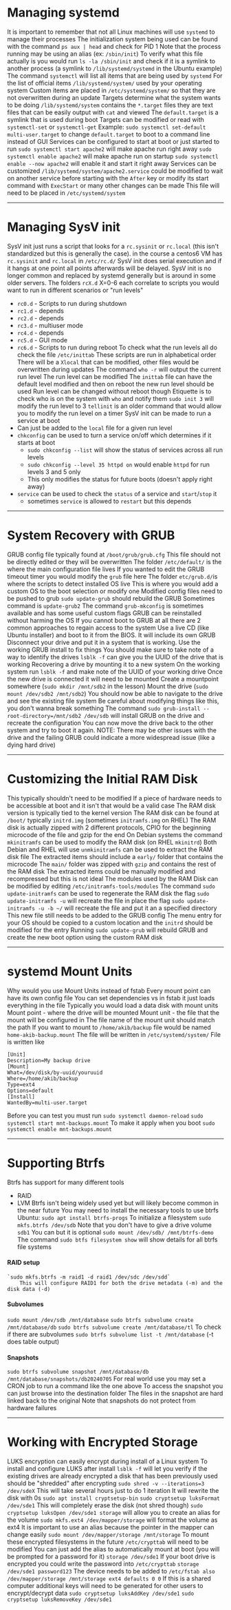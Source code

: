 # Managing systemd
It is important to remember that not all Linux machines will use `systemd` to manage their processes
The initialization system being used can be found with the command `ps aux | head` and check for PID 1
    Note that the process running may be using an alias (ex: `/sbin/init`)
    To verify what this file actually is you would run `ls -la /sbin/init` and check if it is a symlink to another process (a symlink to `/lib/systemd/systemd` in the Ubuntu example)
The command `systemctl` will list all items that are being used by `systemd`
For the list of official items `/lib/systemd/system/` used by your operating system
Custom items are placed in `/etc/systemd/system/` so that they are not overwritten during an update
Targets determine what the system wants to be doing
    `/lib/systemd/system` contains the `*.target` files
    they are text files that can be easily output with `cat` and viewed
    The `default.target` is a symlink that is used during boot
    Targets can be modified or read with `systemctl-set` or `systemctl-get`
        Example: `sudo systemctl set-default multi-user.target` to change `default.target` to boot to a command line instead of GUI
Services can be configured to start at boot or just started to run
    `sudo systemctl start apache2` will make apache run right away
    `sudo systemctl enable apache2` will make apache run on startup
    `sudo systemctl enable --now apache2` will enable it and start it right away
Services can be customized
    `/lib/systemd/system/apache2.service` could be modified to wait on another service before starting with the `After` key or modify its start command with `ExecStart` or many other changes can be made
    This file will need to be placed in `/etc/systemd/system`

---
# Managing SysV init
SysV init just runs a script that looks for a `rc.sysinit` or `rc.local` (this isn't standardized but this 
is generally the case).
    in the course a centos6 VM has `rc.sysinit` and `rc.local` in `/etc/rc.d/`
SysV init does serial execution and if it hangs at one point all points afterwards will be delayed.
SysV init is no longer common and replaced by systemd generally but is around in some older servers.
The folders `rcX.d` X=0-6 each correlate to scripts you would want to run in different scenarios or "run levels"
- `rc0.d` - Scripts to run during shutdown
- `rc1.d` - depends 
- `rc2.d` - depends 
- `rc3.d` -  multiuser mode
- `rc4.d` - depends 
- `rc5.d` -  GUI mode
- `rc6.d` - Scripts to run during reboot
To check what the run levels all do check the file `/etc/inittab`
These scripts are run in alphabetical order
    There will be a `Xlocal` that can be modified, other files would be overwritten during updates
The command `who -r` will output the current run level
The run level can be modified
    The `inittab` file can have the default level modified and then on reboot the new run level should be used
    Run level can be changed without reboot though
        Etiquette is to check who is on the system with `who` and notify them
        `sudo init 3` will modify the run level to 3
        `tellinit` is an older command that would allow you to modify the run level on a timer
SysV init can be made to run a service at boot
- Can just be added to the `local` file for a given run level
- `chkconfig` can be used to turn a service on/off which determines if it starts at boot
    - `sudo chkconfig --list` will show the status of services across all run levels
    - `sudo chkconfig --level 35 httpd on` would enable `httpd` for run levels 3 and 5 only
    - This only modifies the status for future boots (doesn't apply right away)
- `service` can be used to check the `status` of a service and `start`/`stop` it
    - sometimes `service` is allowed to `restart` but this depends

---
# System Recovery with GRUB
GRUB config file typically found at `/boot/grub/grub.cfg`
    This file should not be directly edited or they will be overwritten
The folder `/etc/default/` is the where the main configuration file lives
    If you wanted to edit the GRUB timeout timer you would modify the `grub` file here
The folder `etc/grub.d/`is where the scripts to detect installed OS live
   This is where you would add a custom OS to the boot selection or modify one 
Modified config files need to be pushed to grub
    `sudo update-grub` should rebuild the GRUB
    Sometimes command is `update-grub2`
    The command `grub-mkconfig` is sometimes available and has some useful custom flags
GRUB can be reinstalled without harming the OS
If you cannot boot to GRUB at all there are 2 common approaches to regain access to the system
    Use a live CD (like Ubuntu installer) and boot to it from the BIOS. It will include its own GRUB
    Disconnect your drive and put it in a system that is working. Use the working GRUB install to fix things
       You should make sure to take note of a way to identify the drives
       `lsblk -f` can give you the UUID of the drive that is working
Recovering a drive by mounting it to a new system
    On the working system run `lsblk -f` and make note of the UUID of your working drive
    Once the new drive is connected it will need to be mounted
        Create a mountpoint somewhere (`sudo mkdir /mnt/sdb2` in the lesson)
        Mount the drive (`sudo mount /dev/sdb2 /mnt/sdb2`)
    You should now be able to navigate to the drive and see the existing file system
        Be careful about modifying things like this, you don't wanna break something
    The command `sudo grub-install --root-directory=/mnt/sdb2 /dev/sdb` will install GRUB on the drive and recreate the configuration
    You can now move the drive back to the other system and try to boot it again.
        NOTE: There may be other issues with the drive and the failing GRUB could indicate a more widespread issue (like a dying hard drive)

---
# Customizing the Initial RAM Disk
This typically shouldn't need to be modified
    If a piece of hardware needs to be accessible at boot and it isn't that would be a valid case
The RAM disk version is typically tied to the kernel version
The RAM disk can be found at `/boot/` typically `initrd.img` (sometimes `initramfs.img` on RHEL)
    The RAM disk is actually zipped with 2 different protocols, CPIO for the beginning microcode of the file and gzip for the end
On Debian systems the command `mkinitramfs` can be used to modify the RAM disk (on RHEL `mkinitrd`)
Both Debian and RHEL will use `unmkinitramfs` can be used to extract the RAM disk file
    The extracted items should include a `early/` folder that contains the microcode 
    The `main/` folder was zipped with `gzip` and contains the rest of the RAM disk
The extracted items could be manually modified and recompressed but this is not ideal
The modules used by the RAM Disk can be modified by editing `/etc/initramfs-tools/modules`
The command `sudo update-initramfs` can be used to regenerate the RAM disk
    the flag `sudo update-initramfs -u` will recreate the file in place
    the flag `sudo update-initramfs -u -b ~/` will recreate the file and put it an a specified directory
This new file still needs to be added to the GRUB config
    The menu entry for your OS should be copied to a custom location and the `initrd` should be modified for the entry
    Running `sudo update-grub` will rebuild GRUB and create the new boot option using the custom RAM disk

---
# systemd Mount Units
Why would you use Mount Units instead of fstab
    Every mount point can have its own config file
    You can set dependencies vs in fstab it just loads everything in the file
Typically you would load a data disk with mount units
Mount point - where the drive will be mounted
Mount unit - the file that the mount will be configured in
The file name of the mount unit should match the path
    If you want to mount to `/home/akib/backup` file would be named `home-akib-backup.mount`
The file will be written in `/etc/systemd/system/`
File is written like
```
[Unit]
Description=My backup drive
[Mount]
What=/dev/disk/by-uuid/youruuid
Where=/home/akib/backup
Type=ext4
Options=default
[Install]
WantedBy=multi-user.target
```
Before you can test you must run
    `sudo systemctl daemon-reload`
    `sudo systemctl start mnt-backups.mount`
To make it apply when you boot
    `sudo systemctl enable mnt-backups.mount`

---
# Supporting Btrfs
Btrfs has support for many different tools
- RAID
- LVM
Btrfs isn't being widely used yet but will likely become common in the near future
You may need to install the necessary tools to use btrfs
    Ubuntu: `sudo apt install btrfs-progs`
To initialize a filesystem
    `sudo mkfs.btrfs /dev/sdb`
    Note that you don't have to give a drive volume `sdb1` 
    You can but it is optional
    `sudo mount /dev/sdb/ /mnt/btrfs-demo`
The command `sudo btfs filesystem show` will show details for all btrfs file systems
#### RAID setup
    `sudo mkfs.btrfs -m raid1 -d raid1 /dev/sdc /dev/sdd`
        This will configure RAID1 for both the drive metadata (-m) and the disk data (-d)
#### Subvolumes
`sudo mount /dev/sdb /mnt/database`
`sudo btrfs subvolume create /mnt/database/db`
`sudo btrfs subvolume create /mnt/database/tl`
To check if there are subvolumes
    `sudo btrfs subvolume list -t /mnt/database` (-t does table output)
#### Snapshots
`sudo btrfs subvolume snapshot /mnt/database/db /mnt/database/snapshots/db20240705`
    For real world use you may set a CRON job to run a command like the one above
To access the snapshot you can just browse into the destination folder
The files in the snapshot are hard linked back to the original
Note that snapshots do not protect from hardware failures

---
# Working with Encrypted Storage
LUKS encryption can easily encrypt during install of a Linux system
To install and configure LUKS after install
    `lsblk -f` will let you verify if the existing drives are already encrypted
    a disk that has been previously used should be "shredded" after encrypting
        `sudo shred -v --iterations=3 /dev/sdeX`
        This will take several hours just to do 1 iteration
        It will rewrite the disk with 0s
    `sudo apt install cryptsetup-bin`
    `sudo cryptsetup luksFormat /dev/sde1`
        This will completely erase the disk (not shred though)
    `sudo cryptsetup luksOpen /dev/sde1 storage` will allow you to create an alias for the volume
    `sudo mkfs.ext4 /dev/mapper/storage` will format the volume as ext4
        It is important to use an alias because the pointer in the mapper can change easily
    `sudo mount /dev/mapper/storage /mnt/storage`
To mount these encrypted filesystems in the future `/etc/crypttab` will need to be modified
    You can just add the alias to automatically mount at boot (you will be prompted for a password for it)
        `storage /dev/sde1`
    If your boot drive is encrypted you could write the password into `/etc/crypttab`
        `storage /dev/sde1 password123`
    The device needs to be added to `/etc/fstab also`
        `/dev/mapper/storage /mnt/storage ext4 defaults 0 0`
If this is a shared computer additional keys will need to be generated for other users to encrypt/decrypt data
    `sudo cryptsetup luksAddKey /dev/sde1`
    `sudo cryptsetup luksRemoveKey /dev/sde1`